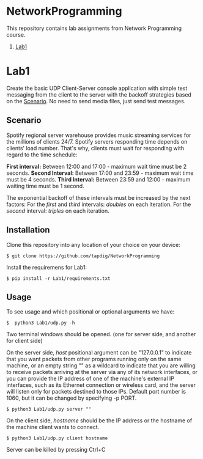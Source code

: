 # NetworkProgramming
This repository contains lab assignments from Network Programming course.
1. [Lab1](#lab1)

<a name="Lab1"></a>
# Lab1
Create the basic UDP Client-Server console application with simple test messaging from the client to the server with the backoff strategies based on the [Scenario](#scenario). No need to send media files, just send test messages. 


<a  name="Scenario"></a>
## Scenario
Spotify regional server warehouse provides music streaming services for the millions of clients 24/7. Spotify servers responding time depends on clients' load number. That's why, clients must wait for responding with regard to the time schedule: 

**First interval:** Between 12:00 and 17:00 -  maximum wait time must be 2 seconds.
**Second Interval:** Between 17:00 and 23:59 - maximum wait time must be 4 seconds.
**Third Interval:** Between 23:59 and 12:00 - maximum waiting time must be 1 second. 

The exponential backoff of these intervals must be increased by the next factors:
For the *first* and *third* intervals: *doubles* on each iteration.
For the *second* interval: *triples* on each iteration.

## Installation
Clone this repository into any location of your choice on your device:
``` console
$ git clone https://github.com/tapdig/NetworkProgramming
```	
Install the requiremens for  Lab1:
``` console
$ pip install -r Lab1/requirements.txt
```
## Usage
To see usage and which positional or optional arguments we have:
```console
$  python3 Lab1/udp.py -h
```
Two terminal windows should be opened. (one for server side, and another for client side)

On the server side, *host* positional argument can be "127.0.0.1" to indicate that you want packets from other programs running only on the same machine, or an empty string "" as a wildcard to indicate that you are willing to receive packets arriving at the server via any of its network interfaces, or you can provide the IP address of one of the machine's external IP interfaces, such as its Ethernet connection or wireless card, and the server will listen only for packets destined to those IPs. Default port number is 1060, but it can be changed by specifying -p PORT.
``` console
$ python3 Lab1/udp.py server ""
```
 On the client side, *hostname* should be the IP address or the hostname of the machine client wants to connect.
 ``` console
 $ python3 Lab1/udp.py client hostname
 ```
 Server can be killed by pressing Ctrl+C

